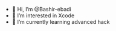 - 👋 Hi, I’m @Bashir-ebadi
- 👀 I’m interested in Xcode 
- 🌱 I’m currently learning advanced hack
  


<!---
Bashir-ebadi/Bashir-ebadi is a ✨ special ✨ repository because its `README.md` (this file) appears on your GitHub profile.
You can click the Preview link to take a look at your changes.
--->
